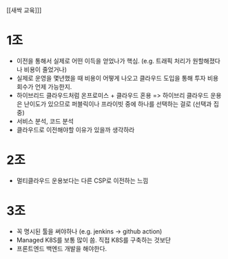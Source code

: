 [[새싹 교육]]]
# 1조 
- 이전을 통해서 실제로 어떤 이득을 얻었나가 핵심. (e.g. 트래픽 처리가 원할해졌다나 비용이 줄었거나)
- 실제로 운영을 몇년했을 때 비용이 어떻게 나오고 클라우드 도입을 통해 투자 비용 회수가 언제 가능한지.
- 하이브리드 클라우드처럼 온프로미스 + 클라우드 혼용 => 하이브리 클라우드 운용은 난이도가 있으므로 퍼블릭이나 프라이빗 중에 하나를 선택하는 걸로 (선택과 집중)
- 서비스 분석, 코드 분석 
- 클라우드로 이전해야할 이유가 있을까 생각하라

# 2조
- 멀티클라우드 운용보다는 다른 CSP로 이전하는 느낌

# 3조
- 꼭 명시된 툴을 써야하나 (e.g. jenkins -> github action)
- Managed K8S를 보통 많이 씀. 직접 K8S를 구축하는 것보단
- 프론트엔드 백엔드 개발을 해야한다.